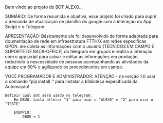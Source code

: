 Bem vindo ao projeto do BOT ALEXO...

SUMÁRIO:
    De forma resumida e objetiva, esse projeto foi criado para suprir a demanda de atualização de planilha do google com a interação do App Script e o Telegram. 

APRESENTAÇÃO:
    Básicamente ele foi desenvolvido de forma adaptada para doumentação de rede em infraestrutura FTTH/X em redes especificas GPON. ele coleta as informações com o usuário (TÉCNICOS EM CAMPO E SUPORTE DE BACK-OFFICE) do telegram em grupos
e realiza a interação com o appscript para salvar e editar as informações em produção. reduzindo a nescessidade de pessoas acompanhando as atividades da equipe em 50% e agilizando os procedimentos em campo.

VOCÊ PROGRAMADOR E ADMINISTRADOR:
    ATENÇÃO - na verção 1.0 usar o comando "pip install ." para instalar a biblioteca especificada da Automação!
    
    Definir qual Bot será usado no telegram:
        Em DBUG, basta alterar "1" para usar o "ALEXO" e "2" para usar o "TESTE"
    
        EXEMPLO:
            DBUG = 1
